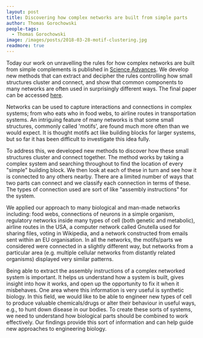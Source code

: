 ```yaml
---
layout: post
title: Discovering how complex networks are built from simple parts
author: Thomas Gorochowski
people-tags: 
  - Thomas Gorochowski
image: /images/posts/2018-03-28-motif-clustering.jpg
readmore: true
---
```

Today our work on unravelling the rules for how complex networks are built from simple complements is published in [Science Advances](http://advances.sciencemag.org). We develop new methods that can extract and decipher the rules controlling how small structures cluster and connect, and show that common components to many networks are often used in surprisingly different ways. The final paper can be accessed [here](http://advances.sciencemag.org).

Networks can be used to capture interactions and connections in complex systems; from who eats who in food webs, to airline routes in transportation systems. An intriguing feature of many networks is that some small structures, commonly called 'motifs', are found much more often than we would expect. It is thought motifs act like building blocks for larger systems, but so far it has been difficult to investigate this idea fully.

To address this, we developed new methods to discover how these small structures cluster and connect together. The method works by taking a complex system and searching throughout to find the location of every "simple" building block. We then look at each of these in turn and see how it is connected to any others nearby. There are a limited number of ways that two parts can connect and we classify each connection in terms of these. The types of connection used are sort of like "assembly instructions" for the system.

We applied our approach to many biological and man-made networks including: food webs, connections of neurons in a simple organism, regulatory networks inside many types of cell (both genetic and metabolic), airline routes in the USA, a computer network called Gnutella used for sharing files, voting in Wikipedia, and a network constructed from emails sent within an EU organisation. In all the networks, the motifs/parts we considered were connected in a slightly different way, but networks from a particular area (e.g. multiple cellular networks from distantly related organisms) displayed very similar patterns.

Being able to extract the assembly instructions of a complex networked system is important. It helps us understand how a system is built, gives insight into how it works, and open up the opportunity to fix it when it misbehaves. One area where this information is very useful is synthetic biology. In this field, we would like to be able to engineer new types of cell to produce valuable chemicals/drugs or alter their behaviour in useful ways, e.g., to hunt down disease in our bodies. To create these sorts of systems, we need to understand how biological parts should be combined to work effectively. Our findings provide this sort of information and can help guide new approaches to engineering biology.
